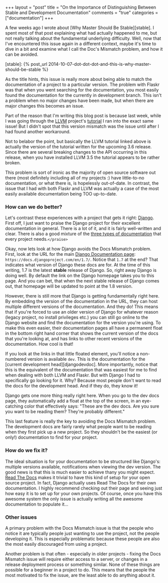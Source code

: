 +++
layout = "post"
title = "On the Importance of Distinguishing Between Stable and Development Documentation"
comments = "true"
categories = ["documentation"]
+++

A few weeks ago I wrote about [Why Master Should Be Stable][stable]. I
spent most of that post explaining what had actually happened to me,
but not really talking about the fundamental underlying difficulty.
Well, now that I've encountered this issue again in a different
context, maybe it's time to dive in a bit and examine what I call the
Doc's Mismatch problem, and how it can be avoided.

[stable]: {% post_url 2014-10-07-dot-dot-dot-and-this-is-why-master-should-be-stable %}
<!--more-->

As the title hints, this issue is really more about being able to
match the documentation of a project to a particular version. The
problem with Flaskr was that when you went searching for the
documentation, you most easily found the documentation for the
currently in development branch. This isn't a problem when no major
changes have been made, but when there are major changes this becomes
an issue.

Part of the reason that I'm writing this blog post is because last
week, while I was going through the [LLVM] project's [tutorial] I ran
into the exact same issue! But I didn't spot that this version
mismatch was the issue until after I had found another workaround.

[LLVM]: http://llvm.org
[tutorial]: http://llvm.org/docs/tutorial/index.html

Not to belabor the point, but basically the LLVM tutorial linked above
is actually the version of the tutorial written for the upcoming 3.6
release. Since there are several breaking changes to the API occurring
in this release, when you have installed LLVM 3.5 the tutorial appears
to be rather broken.

This problem is sort of ironic as the majority of open source software
out there (most definitely including all of my projects :) have
little-to-no documentation, or what there is, is hopelessly
out-of-date. In contrast, the issue that I had with both Flaskr and
LLVM was actually a case of the most easily available documentation
being TOO up-to-date.

### How can we do better?

Let's contrast these experiences with a project that gets it right:
[Django]. First off, I just want to praise the Django project for
their excellent documentation in general. There is a lot of it, and it
is fairly well-written and clear. There is also a good mixture of the
[three types of documentation][threetypes] that every project
needs.`</praise>`

[Django]: https://www.djangoproject.com/
[threetypes]: http://jacobian.org/writing/great-documentation/what-to-write/

Okay, now lets look at how Django avoids the Docs Mismatch
problem. First, look at the URL for the main
[Django Documentation page][djangodocs]:
`https://docs.djangoproject.com/en/1.7/`.  Notice that `1.7` at the
end? That indicates what version of Django these docs are for. At the
time of this writing, 1.7 is the latest **stable** release of
Django. So, right away Django is doing well. By default the link on
the Django homepage takes you to this page.  And you can bet, that
when the next stable release of Django comes out, that homepage will
be updated to point at the 1.8 version.

[djangodocs]: https://docs.djangoproject.com/en/1.7/

However, there is still more that Django is getting fundamentally
right here. By embedding the version of the documentation in the URL,
they can host multiple different versions of the documentation. And
they do! This means that if you're forced to use an older version of
Django for whatever reason (legacy project, no install privileges
etc.) you can still go online to the Django website and find the
documentation for the version you're using. To make this even easier,
their documentation pages all have a permanent float in the bottom
right hand corner that shows the current version of the docs that
you're looking at, and has links to other recent versions of the
documentation.  How cool is that!

If you look at the links in that little floated element, you'll notice
a non-numbered version is available `dev`. This is the documentation
for the [current development head][djangodevdoc]. More importantly,
notice that this is the equivalent of the documentation that was
easiest for me to find when dealing with both LLVM and Flaskr. But
with Django I had to specifically go looking for it. Why? Because most
people don't want to read the docs for the development head.  And if
they do, they know it!

[djangdevdoc]: https://docs.djangoproject.com/en/dev/

Django gets one more thing really right here. When you go to the dev
docs page, they automatically add a float at the top of the screen, in
an eye-catching color that effectively says: "These are the dev
docs. Are you sure you want to be reading them? They're probably
different."

This last feature is really the key to avoiding the Docs Mismatch
problem. The development docs are fairly rarely what people want to be
reading when they first pick up a new project. So they shouldn't be
the easiest (or only!) documentation to find for your project.

### How do we fix it?

The ideal situation is for your documentation to be structured like
Django's: multiple versions available, notifications when viewing the
dev version. The good news is that this is much easier to achieve
thany you might expect. [Read The Docs] makes it trivial to have this
kind of setup for your open source project. In fact, Django actually
uses Read The Docs for their own documentation. I highly recommend
checking out their page and seeing just how easy it is to set up for
your own projects. Of course, once you have this awesome system the
only issue is actually writing all the awesome documentation to
populate it...

[Read The Docs]: https://readthedocs.org/

### Other issues

A primary problem with the Docs Mismatch issue is that the people who
notice it are typically people just wanting to use the project, not
the people developing it. This is especially problematic because these
people are also the most easily discouraged from using a project.

Another problem is that often - especially in older projects - fixing
the Docs Mismatch issue will require either access to a server, or
changes in a release deployment process or something similar. None of
these things are possible for a beginner in a project to do. This
means that the people the most motivated to fix the issue, are the
least able to do anything about it.
